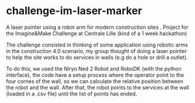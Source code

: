 # challenge-im-laser-marker
A laser pointer using a robot arm for modern construction sites . Project for the Imagine&Make Challenge at Centrale Lille (kind of a 1 week hackathon)

The challenge consisted in thinking of some application using robotic arms in the construction 4.0 scenario, my group thought of doing a laser pointer to help the site works to do services in walls (e.g do a hole or drill a outlet).

To do this, we used the Niryo Ned 2 Robot and RoboDK (with the python interface), the code have a setup process where the operator point to the four cornes of the wall, so we can calculate the relative position between the robot and the wall. After that, the robot points to the services at the wall (loaded in a .csv file) until the list of points has ended.

